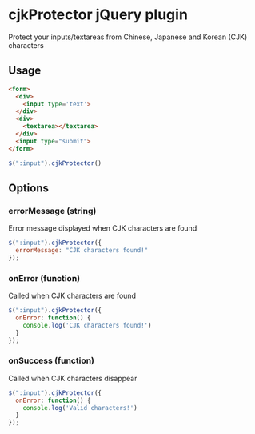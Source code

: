 # cjkProtector jQuery plugin

Protect your inputs/textareas from Chinese, Japanese and Korean (CJK) characters

## Usage

```html
<form>
  <div>
    <input type='text'>
  </div>
  <div>
    <textarea></textarea>
  </div>
  <input type="submit">
</form>
```

```javascript
$(":input").cjkProtector()
```

## Options

### errorMessage (string)

Error message displayed when CJK characters are found

```javascript
$(":input").cjkProtector({
  errorMessage: "CJK characters found!"
});
```

### onError (function)

Called when CJK characters are found

```javascript
$(":input").cjkProtector({
  onError: function() {
  	console.log('CJK characters found!')
  }
});
```

### onSuccess (function)

Called when CJK characters disappear

```javascript
$(":input").cjkProtector({
  onError: function() {
  	console.log('Valid characters!')
  }
});
```